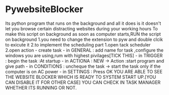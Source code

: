 # PywebsiteBlocker
Its python program that runs on the background and all it does is it doesn't let you browse certain distracting websites during your working hours
To make this script on background as soon as computer starts,RUN the script on background 
1.you need to change the extension to pyw and double clcik to exicute it
2.to implement the scheduling part
  1.open tack scheduler
  2.open action - create task - in GENERAL : add name for task ,configure the windows you are using,rum with highest pivilages[TICK THIS]
                              - in TRIGGER : begin the task :At startup
                              - in ACTIONA : NEW -> Action :start program and give path
                              - in CONDITIONS : uncheque the task -> start the task only if the computer is on AC power 
                              - in SETTINGS : Press OK
YOU ARE ABLE TO SEE THE WEBSITE BLOCKER WHICH IS READY TO SYSTEM START UP.[YOU CAN DISABLE IT FOR OTHER CASE]
YOU CAN CHECK IN TASK MANAGER WHETHER ITS RUNNING OR NOT.

